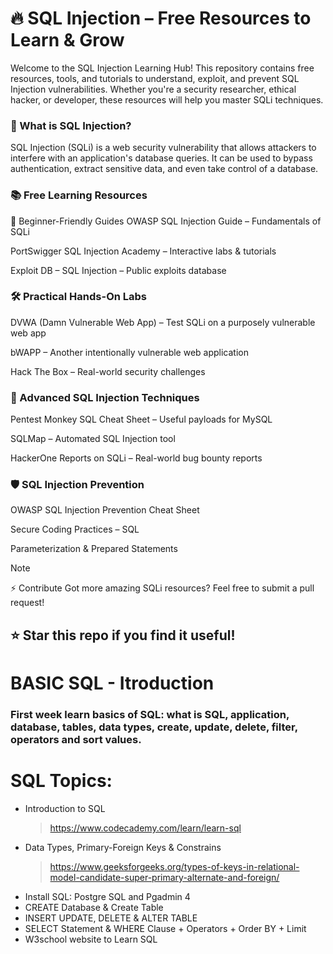 # 🔥 SQL Injection – Free Resources to Learn & Grow
Welcome to the SQL Injection Learning Hub! This repository contains free resources, tools, and tutorials to understand, exploit, and prevent SQL Injection vulnerabilities. Whether you're a security researcher, ethical hacker, or developer, these resources will help you master SQLi techniques.

### 📌 What is SQL Injection?
SQL Injection (SQLi) is a web security vulnerability that allows attackers to interfere with an application's database queries. It can be used to bypass authentication, extract sensitive data, and even take control of a database.

### 📚 Free Learning Resources
🔹 Beginner-Friendly Guides
OWASP SQL Injection Guide – Fundamentals of SQLi

PortSwigger SQL Injection Academy – Interactive labs & tutorials

Exploit DB – SQL Injection – Public exploits database

### 🛠 Practical Hands-On Labs
DVWA (Damn Vulnerable Web App) – Test SQLi on a purposely vulnerable web app

bWAPP – Another intentionally vulnerable web application

Hack The Box – Real-world security challenges

### 🚀 Advanced SQL Injection Techniques
Pentest Monkey SQL Cheat Sheet – Useful payloads for MySQL

SQLMap – Automated SQL Injection tool

HackerOne Reports on SQLi – Real-world bug bounty reports

### 🛡 SQL Injection Prevention
OWASP SQL Injection Prevention Cheat Sheet

Secure Coding Practices – SQL

Parameterization & Prepared Statements

> [!NOTE]
> ⚡ Contribute
Got more amazing SQLi resources? Feel free to submit a pull request!

## ⭐ Star this repo if you find it useful!

# BASIC SQL - Itroduction

### First week learn basics of SQL: what is SQL, application, database, tables, data types, create, update, delete, filter, operators and sort values.

# SQL Topics:
* Introduction to SQL
  > https://www.codecademy.com/learn/learn-sql
* Data Types, Primary-Foreign Keys & Constrains
  > https://www.geeksforgeeks.org/types-of-keys-in-relational-model-candidate-super-primary-alternate-and-foreign/
* Install SQL: Postgre SQL and Pgadmin 4
* CREATE Database & Create Table
* INSERT UPDATE, DELETE & ALTER TABLE
* SELECT Statement & WHERE Clause + Operators + Order BY + Limit
* W3school website to Learn SQL
